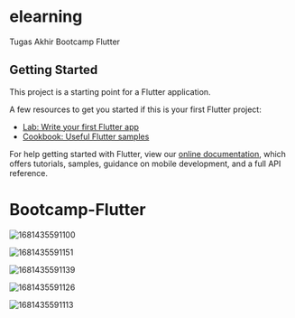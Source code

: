 # elearning

Tugas Akhir Bootcamp Flutter

## Getting Started

This project is a starting point for a Flutter application.

A few resources to get you started if this is your first Flutter project:

- [Lab: Write your first Flutter app](https://flutter.dev/docs/get-started/codelab)
- [Cookbook: Useful Flutter samples](https://flutter.dev/docs/cookbook)

For help getting started with Flutter, view our
[online documentation](https://flutter.dev/docs), which offers tutorials,
samples, guidance on mobile development, and a full API reference.
# Bootcamp-Flutter

![1681435591100](https://user-images.githubusercontent.com/19968108/231917781-a4a6ed7c-18b9-447e-929f-fa66ee087bd6.jpg)

![1681435591151](https://user-images.githubusercontent.com/19968108/231917809-4a6b05ad-0747-4800-99c7-7672bfe8818d.jpg)

![1681435591139](https://user-images.githubusercontent.com/19968108/231917831-8c0c50dd-2785-4ce0-8ca2-cd09af05e39b.jpg)

![1681435591126](https://user-images.githubusercontent.com/19968108/231917852-bc2fc6b3-ec8c-4e6a-91a0-4c7de209d154.jpg)

![1681435591113](https://user-images.githubusercontent.com/19968108/231917868-b6e24e6e-45e5-4b41-833a-1793fc90dd26.jpg)
